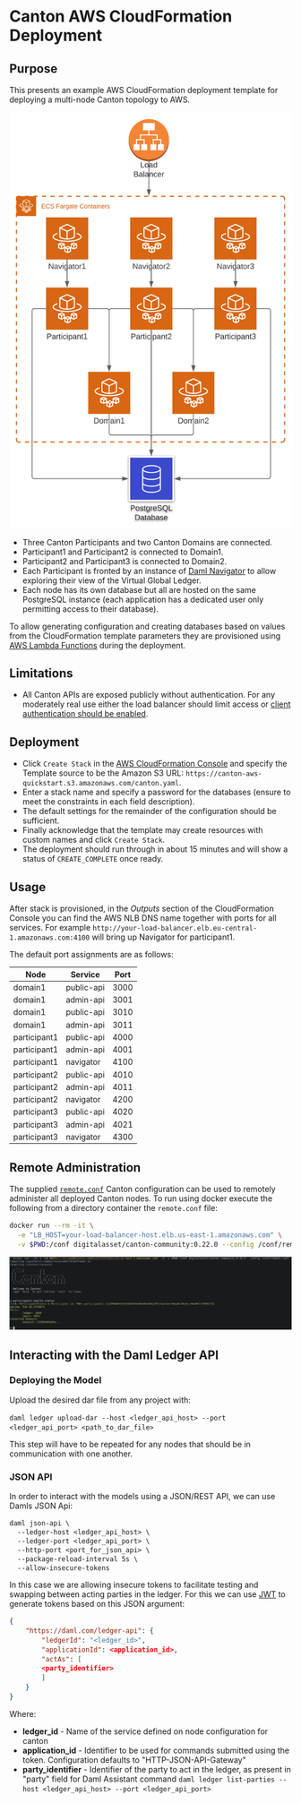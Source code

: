# Canton AWS CloudFormation Deployment

## Purpose

This presents an example AWS CloudFormation deployment template for deploying a multi-node Canton topology to AWS.

[![Canton Deployment on AWS](images/canton-deployment-on-aws.svg)](https://lucid.app/lucidchart/6a3c1fb2-f58c-4d5d-bd0f-1b9153b60dd7/edit?beaconFlowId=4585C3F48181BDE0&page=0_0#)

 * Three Canton Participants and two Canton Domains are connected.
 * Participant1 and Participant2 is connected to Domain1.
 * Participant2 and Participant3 is connected to Domain2.
 * Each Participant is fronted by an instance of [Daml Navigator](https://docs.daml.com/tools/navigator/index.html) to allow exploring their view of the Virtual Global Ledger.
 * Each node has its own database but all are hosted on the same PostgreSQL instance (each application has a dedicated user only permitting access to their database).

To allow generating configuration and creating databases based on values from the CloudFormation template parameters they are provisioned using [AWS Lambda Functions](https://aws.amazon.com/lambda/) during the deployment.

## Limitations

 * All Canton APIs are exposed publicly without authentication.
   For any moderately real use either the load balancer should limit access or [client authentication should be enabled](https://www.canton.io/docs/stable/user-manual/usermanual/static_conf.html#api-configuration).


## Deployment

 * Click `Create Stack` in the [AWS CloudFormation Console](https://console.aws.amazon.com/cloudformation/home) and specify the Template source to be the Amazon S3 URL: `https://canton-aws-quickstart.s3.amazonaws.com/canton.yaml`.
 * Enter a stack name and specify a password for the databases (ensure to meet the constraints in each field description).
 * The default settings for the remainder of the configuration should be sufficient.
 * Finally acknowledge that the template may create resources with custom names and click `Create Stack`.
 * The deployment should run through in about 15 minutes and will show a status of `CREATE_COMPLETE` once ready.

## Usage

After stack is provisioned, in the _Outputs_ section of the CloudFormation Console you can find the AWS NLB DNS name together with ports for all services. 
For example `http://your-load-balancer.elb.eu-central-1.amazonaws.com:4100` will bring up Navigator for participant1.

The default port assignments are as follows:

| Node | Service | Port |
|------|---------|------|
|domain1|public-api|3000|
|domain1|admin-api|3001|
|domain1|public-api|3010|
|domain1|admin-api|3011|
|participant1|public-api|4000|
|participant1|admin-api|4001|
|participant1|navigator|4100|
|participant2|public-api|4010|
|participant2|admin-api|4011|
|participant2|navigator|4200|
|participant3|public-api|4020|
|participant3|admin-api|4021|
|participant3|navigator|4300|


## Remote Administration

The supplied [`remote.conf`](./remote.conf) Canton configuration can be used to remotely administer all deployed Canton nodes.
To run using docker execute the following from a directory container the `remote.conf` file:

```sh
docker run --rm -it \
  -e "LB_HOST=your-load-balancer-host.elb.us-east-1.amazonaws.com" \
  -v $PWD:/conf digitalasset/canton-community:0.22.0 --config /conf/remote.conf
```

![Canton Remote Adminstration](images/canton-remote-administration.png)

## Interacting with the Daml Ledger API

### Deploying the Model

Upload the desired dar file from any project with:

`daml ledger upload-dar --host <ledger_api_host> --port <ledger_api_port> <path_to_dar_file>`

This step will have to be repeated for any nodes that should be in communication with one another.

### JSON API

In order to interact with the models using a JSON/REST API, we can use Damls JSON Api:

```
daml json-api \
  --ledger-host <ledger_api_host> \
  --ledger-port <ledger_api_port> \  
  --http-port <port_for_json_api> \   
  --package-reload-interval 5s \
  --allow-insecure-tokens
```

In this case we are allowing insecure tokens to facilitate testing and swapping between acting parties in the ledger. For this we can use [JWT](https://jwt.io/) to generate tokens based on this JSON argument:

```json
{
    "https://daml.com/ledger-api": {   
        "ledgerId": "<ledger_id>",
        "applicationId": <application_id>,
        "actAs": [
        <party_identifier>
        ]
    }
}
```

Where:
-  __ledger_id__ - Name of the service defined on node configuration for canton
-  __application_id__ - Identifier to be used for commands submitted using the token. Configuration defaults to "HTTP-JSON-API-Gateway"
-  __party_identifier__ - Identifier of the party to act in the ledger, as present in "party" field for Daml Assistant command `daml ledger list-parties --host <ledger_api_host> --port <ledger_api_port>`